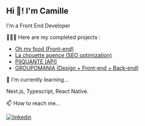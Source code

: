 ## Hi 👋! I'm Camille

I'm a Front End Developer

👨🏾‍💻 Here are my completed projects :

- [Oh my food (Front-end)](https://github.com/sparkddr/CamaraCamille_3_19012022)
- [La chouette agence (SEO optimization)](https://github.com/sparkddr/P4_CC)
- [PIIQUANTE (API)](https://github.com/sparkddr/P6OCBACKENDCAMARA)
- [GROUPOMANIA (Design + Front-end + Back-end)](https://github.com/sparkddr/GROUPOMANIA-CAMARA-CAMILLE)

🧠 I'm currently learning...

Next.js, Typescript, React Native.

📫 How to reach me...

[![linkedin](https://img.shields.io/badge/linkedin-0A66C2?style=for-the-badge&logo=linkedin&logoColor=white)](https://www.linkedin.com/in/camillecamara/)
